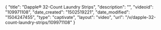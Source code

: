 {
    "title": "Dapple&reg; 32-Count Laundry Strips",
    "description": "",
    "videoid": "109971108",
    "date_created": "1502519221",
    "date_modified": "1504247455",
    "type": "captivate",
    "layout": "video",
    "url": "\/v\/dapple-32-count-laundry-strips\/109971108"
}